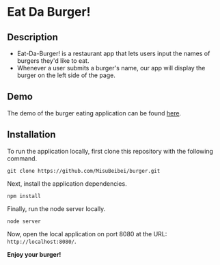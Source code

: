 # Eat Da Burger!

## Description
* Eat-Da-Burger! is a restaurant app that lets users input the names of burgers they'd like to eat.
* Whenever a user submits a burger's name, our app will display the burger on the left side of the page. 

## Demo

The demo of the burger eating application can be found [here](https://burgermenu.herokuapp.com/).

## Installation

To run the application locally, first clone this repository with the following command.

	git clone https://github.com/MisuBeibei/burger.git
	
Next, install the application dependencies.

	npm install
	
Finally, run the node server locally.

	node server
	
Now, open the local application on port 8080 at the URL: `http://localhost:8080/`.

**Enjoy your burger!**